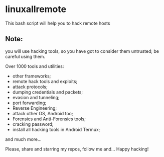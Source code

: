 # linuxallremote
This bash script will help you to hack remote hosts 

## Note:
you will use hacking tools, so you have got to consider them untrusted; be careful using them.

Over 1000 tools and utilities:
- other frameworks;
- remote hack tools and exploits;
- attack protocols;
- dumping credentials and packets;
- evasion and tunneling;
- port forwarding;
- Reverse Engineering;
- attack other OS, Android too;
- Forensics and Anti-Forensics tools;
- cracking password;
- install all hacking tools in Android Termux;

and much more...

Please, share and starring my repos, follow me and... Happy hacking!
